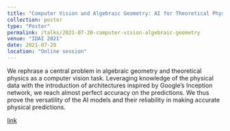 ```yaml
---
title: "Computer Vision and Algebraic Geometry: AI for Theoretical Physics"
collection: poster
type: "Poster"
permalink: /talks/2021-07-20-computer-vision-algebraic-geometry
venue: "IDAI 2021"
date: 2021-07-20
location: "Online session"
---
```


We rephrase a central problem in algebraic geometry and theoretical physics as a computer vision task. Leveraging knowledge of the physical data with the introduction of architectures inspired by Google’s Inception network, we reach almost perfect accuracy on the predictions. We thus prove the versatility of the AI models and their reliability in making accurate physical predictions.

[link](https://riccardo.rigoletto.dynu.net/slides/idai_20210720.pdf)
